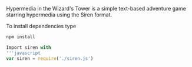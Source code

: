 Hypermedia in the Wizard's Tower is a simple text-based adventure game starring hypermedia using the Siren format.

To install dependencies type 
```javascript
npm install

Import siren with
'''javascript
var siren = require('./siren.js')
